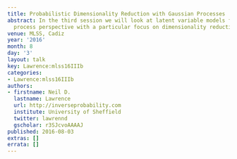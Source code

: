 ```yaml
---
title: Probabilistic Dimensionality Reduction with Gaussian Processes
abstract: In the third session we will look at latent variable models from a Gaussian
  process perspective with a particular focus on dimensionality reduction.
venue: MLSS, Cadiz
year: '2016'
month: 8
day: '3'
layout: talk
key: Lawrence:mlss16IIIb
categories:
- Lawrence:mlss16IIIb
authors:
- firstname: Neil D.
  lastname: Lawrence
  url: http://inverseprobability.com
  institute: University of Sheffield
  twitter: lawrennd
  gscholar: r3SJcvoAAAAJ
published: 2016-08-03
extras: []
errata: []
---
```

